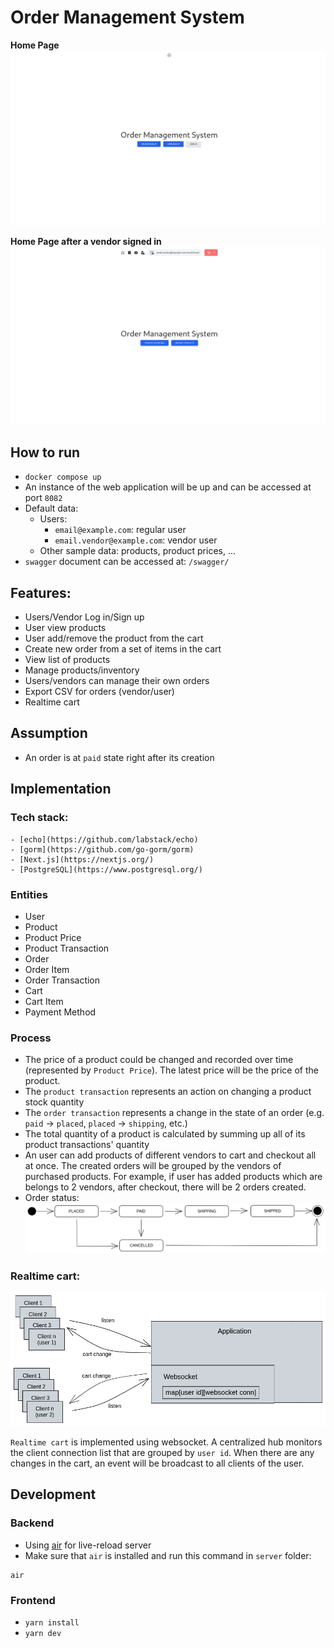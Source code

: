 # Order Management System
**Home Page**
![homepage](./img/homepage.png "Home Page")

**Home Page after a vendor signed in**
![signed in homepage](./img/signed_in.png "Signed In Home Page")


## How to run
- `docker compose up` 
- An instance of the web application will be up and can be accessed at port `8082`
- Default data:
    - Users:
        - `email@example.com`: regular user
        - `email.vendor@example.com`: vendor user
    - Other sample data: products, product prices, ...
- `swagger` document can be accessed at: `/swagger/`
## Features:
- Users/Vendor Log in/Sign up
- User view products
- User add/remove the product from the cart
- Create new order from a set of items in the cart
- View list of products
- Manage products/inventory
- Users/vendors can manage their own orders
- Export CSV for orders (vendor/user)
- Realtime cart

## Assumption
- An order is at `paid` state right after its creation

## Implementation
### Tech stack:
    - [echo](https://github.com/labstack/echo)
    - [gorm](https://github.com/go-gorm/gorm)
    - [Next.js](https://nextjs.org/)
    - [PostgreSQL](https://www.postgresql.org/)
### Entities
- User
- Product
- Product Price
- Product Transaction
- Order
- Order Item
- Order Transaction
- Cart
- Cart Item
- Payment Method
### Process
- The price of a product could be changed and recorded over time (represented by `Product Price`). The latest price will be the price of the product.
- The `product transaction` represents an action on changing a product stock quantity
- The `order transaction`  represents a change in the state of an order  (e.g. `paid` -> `placed`, `placed` -> `shipping`, etc.)
- The total quantity of a product is calculated by  summing up all of its product transactions' quantity 
- An user can add products of different vendors to cart and checkout all at once. The created orders will be grouped by the vendors of purchased products. For example, if user has added products which are belongs to 2 vendors, after checkout, there will be 2 orders created.
- Order status:
![order status](./img/order-status.png "Order status")
### Realtime cart:
![realtime cart](./img/realtime-cart.png "Realtime cart")

`Realtime cart` is implemented using websocket. A centralized hub monitors the client connection list that are grouped by `user id`. When there are any changes in the cart, an event will be broadcast to all clients of the user.

## Development
### Backend
- Using [air](https://github.com/cosmtrek/air) for live-reload server
- Make sure that `air` is installed and run this command in `server` folder:
```
air
```

### Frontend
- `yarn install`
- `yarn dev`
